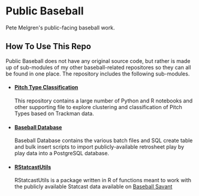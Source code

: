 # Public Baseball
Pete Melgren's public-facing baseball work.

## How To Use This Repo
Public Baseball does not have any original source code, but rather is made up of sub-modules of my other baseball-related repositores so they can all be found in one place. The repository includes the following sub-modules. 

- #### [Pitch Type Classification](https://github.com/pmelgren/PitchTypeClassification)
    This repository contains a large number of Python and R notebooks and other supporting file to explore clustering and classification of Pitch Types based on Trackman data.

- #### [Baseball Database](https://github.com/pmelgren/BaseballDatabase)
    Baseball Database contains the various batch files and SQL create table and bulk insert scripts to import publicly-available retrosheet play by play data into a PostgreSQL database.

- #### [RStatcastUtils](https://github.com/pmelgren/RStatcastUtils)
    RStatcastUtils is a package written in R of functions meant to work with the publicly available Statcast data available on [Baseball Savant](https://baseballsavant.mlb.com/)

